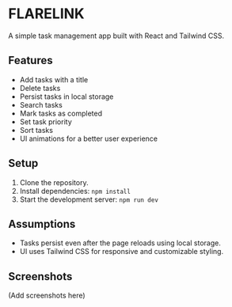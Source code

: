 # FLARELINK

A simple task management app built with React and Tailwind CSS.

## Features
- Add tasks with a title
- Delete tasks
- Persist tasks in local storage
- Search tasks
- Mark tasks as completed
- Set task priority
- Sort tasks
- UI animations for a better user experience

## Setup

1. Clone the repository.
2. Install dependencies: `npm install`
3. Start the development server: `npm run dev`

## Assumptions
- Tasks persist even after the page reloads using local storage.
- UI uses Tailwind CSS for responsive and customizable styling.

## Screenshots
(Add screenshots here)

